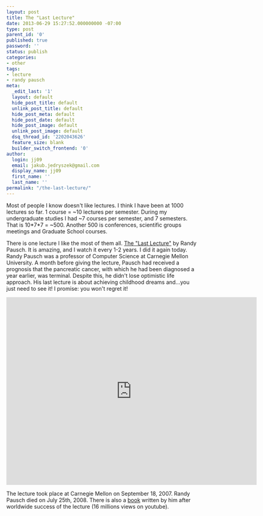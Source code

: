 ```yaml
---
layout: post
title: The "Last Lecture"
date: 2013-06-29 15:27:52.000000000 -07:00
type: post
parent_id: '0'
published: true
password: ''
status: publish
categories:
- other
tags:
- lecture
- randy pausch
meta:
  _edit_last: '1'
  layout: default
  hide_post_title: default
  unlink_post_title: default
  hide_post_meta: default
  hide_post_date: default
  hide_post_image: default
  unlink_post_image: default
  dsq_thread_id: '2202043626'
  feature_size: blank
  builder_switch_frontend: '0'
author:
  login: jj09
  email: jakub.jedryszek@gmail.com
  display_name: jj09
  first_name: ''
  last_name: ''
permalink: "/the-last-lecture/"
---
```

<p>Most of people I know doesn't like lectures. I think I have been at 1000 lectures so far. 1 course = ~10 lectures per semester. During my undergraduate studies I had ~7 courses per semester, and 7 semesters. That is 10*7*7 = ~500. Another 500 is conferences, scientific groups meetings and Graduate School courses.</p>
<p>There is one lecture I like the most of them all. <a href="http://www.youtube.com/watch?feature=player_detailpage&amp;v=ji5_MqicxSo">The "Last Lecture"</a> by Randy Pausch. It is amazing, and I watch it every 1-2 years. I did it again today. Randy Pausch was a professor of Computer Science at Carnegie Mellon University. A month before giving the lecture, Pausch had received a prognosis that the pancreatic cancer, with which he had been diagnosed a year earlier, was terminal. Despite this, he didn't lose optimistic life approach. His last lecture is about achieving childhood dreams and...you just need to see it! I promise: you won't regret it!</p>
<div style="text-align: center; margin-bottom: 10px;">
<iframe width="656" height="492" src="https://www.youtube.com/embed/ji5_MqicxSo" title="YouTube video player" frameborder="0" allow="accelerometer; autoplay; clipboard-write; encrypted-media; gyroscope; picture-in-picture" allowfullscreen></iframe>
</div>
<p>The lecture took place at Carnegie Mellon on September 18, 2007. Randy Pausch died on July 25th, 2008. There is also a <a href="http://www.amazon.com/The-Last-Lecture-Randy-Pausch/dp/1401323251">book</a> written by him after worldwide success of the lecture (16 millions views on youtube).</p>
